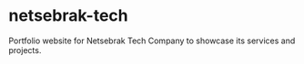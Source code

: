 # netsebrak-tech
Portfolio website for Netsebrak Tech Company to showcase its services and projects.
